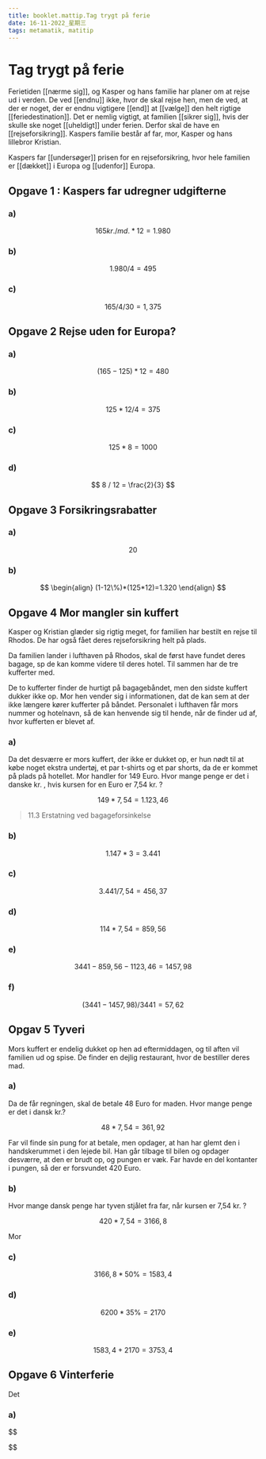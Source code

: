 ```yaml
---
title: booklet.mattip.Tag trygt på ferie
date: 16-11-2022_星期三
tags: metamatik, matitip
---
```



# Tag trygt på ferie

Ferietiden [[nærme sig]], og Kasper og hans familie har planer om at rejse ud i verden. De ved [[endnu]] ikke, hvor de skal rejse hen, men de ved, at der er noget, der er endnu vigtigere [[end]] at [[vælge]] den helt rigtige [[feriedestination]]. Det er nemlig vigtigt, at familien [[sikrer sig]], hvis der skulle ske noget [[uheldigt]] under ferien. Derfor skal de have en [[rejseforsikring]]. Kaspers familie består af far, mor, Kasper og hans lillebror Kristian. 

Kaspers far [[undersøger]] prisen for en rejseforsikring, hvor hele familien er [[dækket]] i Europa og [[udenfor]] Europa. 

## Opgave 1 : Kaspers far udregner udgifterne

### a)

$$
165 kr. / md. * 12 = 1.980
$$

### b)

$$
1.980 / 4 = 495
$$

### c)

$$
165 / 4 / 30 = 1,375
$$

## Opgave 2 Rejse uden for Europa? 


### a)

$$
(165 - 125) * 12 = 480
$$

### b)

$$
125 * 12 / 4 = 375
$$

### c)

$$ 
125 * 8 = 1000
$$

### d)

$$
8 / 12 = \frac{2}{3}
$$

## Opgave 3 Forsikringsrabatter

### a) 

$$
20% * (125 * 12) =  300 
$$

### b) 

$$
\begin{align}
(1-12\%)*(125*12)=1.320 
\end{align}
$$

## Opgave 4 Mor mangler sin kuffert

Kasper og Kristian glæder sig rigtig meget, for familien har bestilt en rejse til Rhodos. De har også fået deres rejseforsikring helt på plads.

Da familien lander i lufthaven på Rhodos, skal de først have fundet deres bagage, sp de kan komme videre til deres hotel. Til sammen har de tre kufferter med. 

De to kufferter finder de hurtigt på bagagebåndet, men den sidste kuffert dukker ikke op. Mor hen vender sig i informationen, dat de kan sem at der ikke længere kører kufferter på båndet. Personalet i lufthaven får mors nummer og hotelnavn, så de kan henvende sig til hende, når de finder ud af, hvor kufferten er blevet af.

### a) 
Da det desværre er mors kuffert, der ikke er dukket op, er hun nødt til at købe noget ekstra undertøj, et par t-shirts og et par shorts, da de er kommet på plads på hotellet. Mor handler for 149 Euro. Hvor mange penge er det i danske kr. , hvis kursen for en Euro er 7,54 kr. ? 

$$
149 * 7,54 = 1.123,46
$$

> 11.3 Erstatning ved bagageforsinkelse

### b) 

$$
1.147 * 3 = 3.441
$$

### c) 

$$
3.441 / 7,54 = 456,37 
$$

### d)

$$
114 * 7,54 = 859,56
$$

### e)

$$
3441 - 859,56 - 1123,46 = 1457,98 
$$

### f)

$$
(3441 - 1457,98) / 3441 = 57,62%
$$

## Opgav 5 Tyveri

Mors kuffert er endelig dukket op hen ad eftermiddagen, og til aften vil familien ud og spise. De finder en dejlig restaurant, hvor de bestiller deres mad. 

### a)
Da de får regningen, skal de betale 48 Euro for maden. Hvor mange penge er det i dansk kr.? 

$$
48 * 7,54 = 361,92
$$

Far vil finde sin pung for at betale, men opdager, at han har glemt den i handskerummet i den lejede bil. Han går tilbage til bilen og opdager desværre, at den er brudt op, og pungen er væk. Far havde en del kontanter i pungen, så der er forsvundet 420 Euro.

### b)

Hvor mange dansk penge har tyven stjålet fra far, når kursen er 7,54 kr. ?

$$
420 * 7,54 = 3166,8
$$

Mor

### c) 

$$
3166,8 * 50\% = 1583,4
$$

### d)

$$
6200 * 35\% = 2170
$$

### e) 

$$
1583,4 + 2170 = 3753,4
$$

## Opgave 6 Vinterferie

Det

### a)

$$

$$